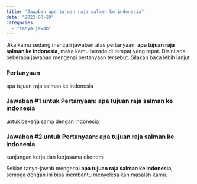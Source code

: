 ```yaml
---
title: "Jawaban apa tujuan raja salman ke indonesia"
date: "2022-03-29"
categories: 
  - "tanya-jawab"
---
```


Jika kamu sedang mencari jawaban atas pertanyaan: **apa tujuan raja salman ke indonesia**, maka kamu berada di tempat yang tepat. Disini ada beberapa jawaban mengenai pertanyaan tersebut. Silakan baca lebih lanjut.

### Pertanyaan

apa tujuan raja salman ke indonesia

### Jawaban #1 untuk Pertanyaan: apa tujuan raja salman ke indonesia

untuk bekerja sama dengan indonesia

### Jawaban #2 untuk Pertanyaan: apa tujuan raja salman ke indonesia

kunjungan kerja dan kerjasama ekonomi

Sekian tanya-jawab mengenai **apa tujuan raja salman ke indonesia**, semoga dengan ini bisa membantu menyelesaikan masalah kamu.
